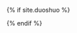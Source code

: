 {% if site.duoshuo %}
    <!-- UY BEGIN -->
    <div id="uyan_frame"></div>
    <script type="text/javascript" src="http://v2.uyan.cc/code/uyan.js"></script>
    <!-- UY END -->
{% endif %}
